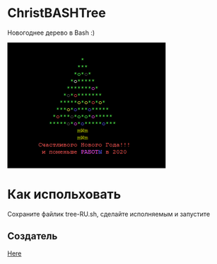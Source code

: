 # ChristBASHTree

Новогоднее дерево в Bash :)

![Screenshot](./screenshot.png?raw=true)

# Как испольховать

Сохраните файлик tree-RU.sh, сделайте исполняемым и запустите

## Создатель

[Here](https://github.com/sergiolepore/ChristBASHTree/graphs/contributors)
